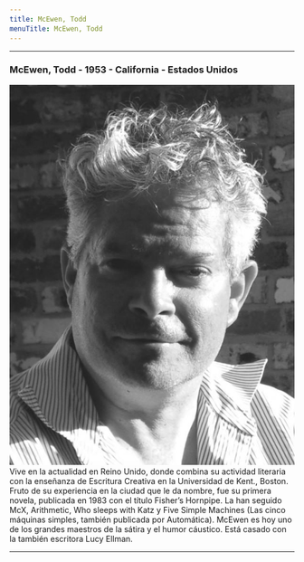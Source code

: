 ```yaml
---
title: McEwen, Todd
menuTitle: McEwen, Todd
---
```

***
### McEwen, Todd - 1953 - California - Estados Unidos
!["Imagen no encontrada"](McEwenTodd.jpg)
Vive en la actualidad en Reino Unido, donde combina su actividad literaria con la enseñanza de Escritura Creativa en la Universidad de Kent., Boston. Fruto de su experiencia en la ciudad que le da nombre, fue su primera novela, publicada en 1983 con el título Fisher’s Hornpipe. La han seguido McX, Arithmetic, Who sleeps with Katz y Five Simple Machines (Las cinco máquinas simples, también publicada por Automática). McEwen es hoy uno de los grandes maestros de la sátira y el humor cáustico. Está casado con la también escritora Lucy Ellman.
***